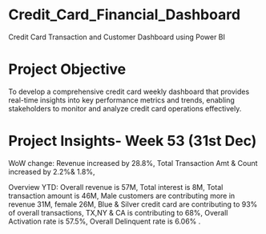 # Credit_Card_Financial_Dashboard
Credit Card Transaction and Customer Dashboard using Power BI

# Project Objective
To develop a comprehensive credit card weekly dashboard
that provides real-time insights into key performance metrics and trends, 
enabling stakeholders to monitor and analyze credit card operations effectively.

# Project Insights- Week 53 (31st Dec)
 WoW change:
 Revenue increased by 28.8%,
 Total Transaction Amt & Count increased by 2.2%& 1.8%,
 
 Overview YTD:
 Overall revenue is 57M,
 Total interest is 8M,
 Total transaction amount is 46M,
 Male customers are contributing more in revenue 31M, female 26M,
 Blue & Silver credit card are contributing to 93% of overall
transactions,
 TX,NY & CA is contributing to 68%,
 Overall Activation rate is 57.5%,
 Overall Delinquent rate is 6.06% .
